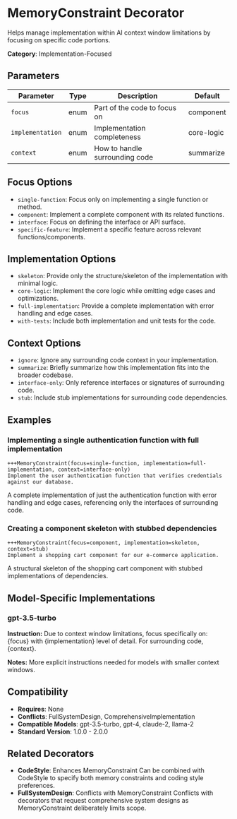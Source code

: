 # MemoryConstraint Decorator

Helps manage implementation within AI context window limitations by focusing on specific code portions.

**Category**: Implementation-Focused

## Parameters

| Parameter | Type | Description | Default |
|-----------|------|-------------|--------|
| `focus` | enum | Part of the code to focus on | component |
| `implementation` | enum | Implementation completeness | core-logic |
| `context` | enum | How to handle surrounding code | summarize |

## Focus Options

- `single-function`: Focus only on implementing a single function or method.
- `component`: Implement a complete component with its related functions.
- `interface`: Focus on defining the interface or API surface.
- `specific-feature`: Implement a specific feature across relevant functions/components.

## Implementation Options

- `skeleton`: Provide only the structure/skeleton of the implementation with minimal logic.
- `core-logic`: Implement the core logic while omitting edge cases and optimizations.
- `full-implementation`: Provide a complete implementation with error handling and edge cases.
- `with-tests`: Include both implementation and unit tests for the code.

## Context Options

- `ignore`: Ignore any surrounding code context in your implementation.
- `summarize`: Briefly summarize how this implementation fits into the broader codebase.
- `interface-only`: Only reference interfaces or signatures of surrounding code.
- `stub`: Include stub implementations for surrounding code dependencies.

## Examples

### Implementing a single authentication function with full implementation

```
+++MemoryConstraint(focus=single-function, implementation=full-implementation, context=interface-only)
Implement the user authentication function that verifies credentials against our database.
```

A complete implementation of just the authentication function with error handling and edge cases, referencing only the interfaces of surrounding code.

### Creating a component skeleton with stubbed dependencies

```
+++MemoryConstraint(focus=component, implementation=skeleton, context=stub)
Implement a shopping cart component for our e-commerce application.
```

A structural skeleton of the shopping cart component with stubbed implementations of dependencies.

## Model-Specific Implementations

### gpt-3.5-turbo

**Instruction:** Due to context window limitations, focus specifically on: {focus} with {implementation} level of detail. For surrounding code, {context}.

**Notes:** More explicit instructions needed for models with smaller context windows.


## Compatibility

- **Requires**: None
- **Conflicts**: FullSystemDesign, ComprehensiveImplementation
- **Compatible Models**: gpt-3.5-turbo, gpt-4, claude-2, llama-2
- **Standard Version**: 1.0.0 - 2.0.0

## Related Decorators

- **CodeStyle**: Enhances MemoryConstraint Can be combined with CodeStyle to specify both memory constraints and coding style preferences.
- **FullSystemDesign**: Conflicts with MemoryConstraint Conflicts with decorators that request comprehensive system designs as MemoryConstraint deliberately limits scope.

